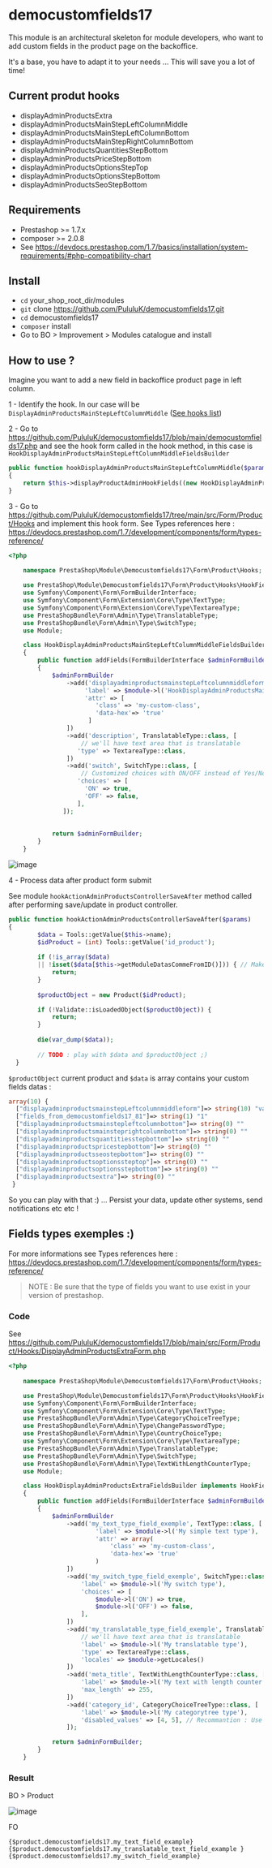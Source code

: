 # democustomfields17

This module is an architectural skeleton for module developers, who want to add custom fields in the product page on the backoffice.

It's a base, you have to adapt it to your needs ... This will save you a lot of time!


## Current produt hooks

- displayAdminProductsExtra
- displayAdminProductsMainStepLeftColumnMiddle
- displayAdminProductsMainStepLeftColumnBottom
- displayAdminProductsMainStepRightColumnBottom
- displayAdminProductsQuantitiesStepBottom
- displayAdminProductsPriceStepBottom
- displayAdminProductsOptionsStepTop
- displayAdminProductsOptionsStepBottom
- displayAdminProductsSeoStepBottom

## Requirements

- Prestashop >= 1.7.x
- composer >= 2.0.8
- See https://devdocs.prestashop.com/1.7/basics/installation/system-requirements/#php-compatibility-chart

## Install

- `cd` your_shop_root_dir/modules
- `git` clone https://github.com/PululuK/democustomfields17.git
- `cd` democustomfields17
- `composer` install
- Go to BO > Improvement > Modules catalogue and install


## How to use ?

Imagine you want to add a new field in backoffice product page in left column.

1 - Identify the hook. In our case will be
 `DisplayAdminProductsMainStepLeftColumnMiddle` ([See hooks list](https://devdocs.prestashop.com/1.7/modules/concepts/hooks/list-of-hooks/#full-list))

2 - Go to https://github.com/PululuK/democustomfields17/blob/main/democustomfields17.php and see the hook form called in the hook method, in this case is `HookDisplayAdminProductsMainStepLeftColumnMiddleFieldsBuilder`

```php
public function hookDisplayAdminProductsMainStepLeftColumnMiddle($params)
{
    return $this->displayProductAdminHookFields((new HookDisplayAdminProductsMainStepLeftColumnMiddleFieldsBuilder()), $params);
}
```
 
3 - Go to https://github.com/PululuK/democustomfields17/tree/main/src/Form/Product/Hooks and implement this hook form.
See Types references here : https://devdocs.prestashop.com/1.7/development/components/form/types-reference/
```php
<?php
        
    namespace PrestaShop\Module\Democustomfields17\Form\Product\Hooks;

    use PrestaShop\Module\Democustomfields17\Form\Product\Hooks\HookFieldsBuilderInterface;
    use Symfony\Component\Form\FormBuilderInterface;
    use Symfony\Component\Form\Extension\Core\Type\TextType;
    use Symfony\Component\Form\Extension\Core\Type\TextareaType;
    use PrestaShopBundle\Form\Admin\Type\TranslatableType;
    use PrestaShopBundle\Form\Admin\Type\SwitchType;
    use Module;

    class HookDisplayAdminProductsMainStepLeftColumnMiddleFieldsBuilder implements HookFieldsBuilderInterface
    {
        public function addFields(FormBuilderInterface $adminFormBuilder, Module $module) :FormBuilderInterface
        {
            $adminFormBuilder
                ->add('displayadminproductsmainstepLeftcolumnmiddleform', TextType::class, [
                     'label' => $module->l('HookDisplayAdminProductsMainStepLeftColumnMiddleFieldsBuilder'),
                     'attr' => [
                        'class' => 'my-custom-class',
                        'data-hex'=> 'true'
                      ]
                ])
                ->add('description', TranslatableType::class, [
                    // we'll have text area that is translatable
                   'type' => TextareaType::class,
                ])
                ->add('switch', SwitchType::class, [
                    // Customized choices with ON/OFF instead of Yes/No
                   'choices' => [
                     'ON' => true,
                     'OFF' => false,
                   ],
               ]);
                
                    
            return $adminFormBuilder;
        }
    }
```

![image](https://user-images.githubusercontent.com/16455155/113463753-077a7280-9428-11eb-856f-dc5e93002da7.png)


4 - Process data after product form submit

See module `hookActionAdminProductsControllerSaveAfter` method called after performing save/update in product controller. 

```php
public function hookActionAdminProductsControllerSaveAfter($params)
{
        $data = Tools::getValue($this->name);
        $idProduct = (int) Tools::getValue('id_product');
                        
        if (!is_array($data)
        || !isset($data[$this->getModuleDatasCommeFromID()])) { // Make sure datas come form this form
            return;
        }
        
        $productObject = new Product($idProduct);

        if (!Validate::isLoadedObject($productObject)) {
            return;
        }
        
        die(var_dump($data));
        
        // TODO : play with $data and $productObject ;)
  }
```

`$productObject` current product and  `$data` is array contains your  custom fields datas : 

```php
array(10) { 
  ["displayadminproductsmainstepLeftcolumnmiddleform"]=> string(10) "value test1" 
  ["fields_from_democustomfields17_81"]=> string(1) "1" 
  ["displayadminproductsmainstepleftcolumnbottom"]=> string(0) "" 
  ["displayadminproductsmainsteprightcolumnbottom"]=> string(0) "" 
  ["displayadminproductsquantitiesstepbottom"]=> string(0) "" 
  ["displayadminproductspricestepbottom"]=> string(0) "" 
  ["displayadminproductsseostepbottom"]=> string(0) "" 
  ["displayadminproductsoptionssteptop"]=> string(0) "" 
  ["displayadminproductsoptionsstepbottom"]=> string(0) "" 
  ["displayadminproductsextra"]=> string(0) "" 
 } 
```

So you can play with that :) ... Persist your data, update other systems, send notifications etc etc !


## Fields types exemples :)

For more informations see Types references here : https://devdocs.prestashop.com/1.7/development/components/form/types-reference/

> NOTE : Be sure that the type of fields you want to use exist in your version of prestashop.


### Code 

See https://github.com/PululuK/democustomfields17/blob/main/src/Form/Product/Hooks/DisplayAdminProductsExtraForm.php

```php
<?php
        
    namespace PrestaShop\Module\Democustomfields17\Form\Product\Hooks;

    use PrestaShop\Module\Democustomfields17\Form\Product\Hooks\HookFieldsBuilderInterface;
    use Symfony\Component\Form\FormBuilderInterface;
    use Symfony\Component\Form\Extension\Core\Type\TextType;
    use PrestaShopBundle\Form\Admin\Type\CategoryChoiceTreeType;
    use PrestaShopBundle\Form\Admin\Type\ChangePasswordType;
    use PrestaShopBundle\Form\Admin\Type\CountryChoiceType;
    use Symfony\Component\Form\Extension\Core\Type\TextareaType;
    use PrestaShopBundle\Form\Admin\Type\TranslatableType;
    use PrestaShopBundle\Form\Admin\Type\SwitchType;
    use PrestaShopBundle\Form\Admin\Type\TextWithLengthCounterType;
    use Module;

    class HookDisplayAdminProductsExtraFieldsBuilder implements HookFieldsBuilderInterface
    {
        public function addFields(FormBuilderInterface $adminFormBuilder, Module $module) :FormBuilderInterface
        {
            $adminFormBuilder
                ->add('my_text_type_field_exemple', TextType::class, [
                        'label' => $module->l('My simple text type'),
                        'attr' => array(
                            'class' => 'my-custom-class',
                            'data-hex'=> 'true'
                        )
                ])
                ->add('my_switch_type_field_exemple', SwitchType::class, [
                    'label' => $module->l('My switch type'),
                    'choices' => [
                        $module->l('ON') => true,
                        $module->l('OFF') => false,
                    ],
                ])
                ->add('my_translatable_type_field_exemple', TranslatableType::class, [
                    // we'll have text area that is translatable
                    'label' => $module->l('My translatable type'),
                    'type' => TextareaType::class,
                    'locales' => $module->getLocales()
                ])
                ->add('meta_title', TextWithLengthCounterType::class, [
                    'label' => $module->l('My text with length counter type'),
                    'max_length' => 255,
                ])
                ->add('category_id', CategoryChoiceTreeType::class, [
                    'label' => $module->l('My categorytree type'),
                    'disabled_values' => [4, 5], // Recommantion : Use something look $module->getDisabledCategoriesIds()
                ]);

            return $adminFormBuilder;
        }
    }

```

### Result

BO > Product 

![image](https://user-images.githubusercontent.com/16455155/113608216-8e0e9a00-964a-11eb-98f7-40da7de66953.png)


FO

```twig
{$product.democustomfields17.my_text_field_example}
{$product.democustomfields17.my_translatable_text_field_example }
{$product.democustomfields17.my_switch_field_example}
```




